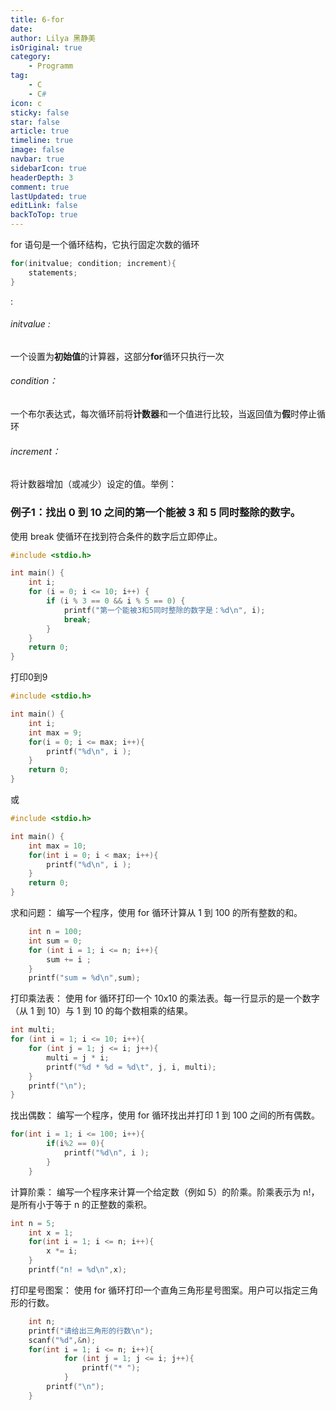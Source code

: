 ```yaml
---
title: 6-for
date: 
author: Lilya 黑静美
isOriginal: true
category: 
    - Programm
tag:
    - C
    - C#
icon: c
sticky: false
star: false
article: true
timeline: true
image: false
navbar: true
sidebarIcon: true
headerDepth: 3
comment: true
lastUpdated: true
editLink: false
backToTop: true
---
```


for 语句是一个循环结构，它执行固定次数的循环

```c
for(initvalue; condition; increment){
    statements;
}
```

:

###### initvalue :

一个设置为**初始值**的计算器，这部分**for**循环只执行一次

###### condition：

一个布尔表达式，每次循环前将**计数器**和一个值进行比较，当返回值为**假**时停止循环

###### increment：

将计数器增加（或减少）设定的值。举例：

### 例子1：找出 0 到 10 之间的第一个能被 3 和 5 同时整除的数字。

使用 break 使循环在找到符合条件的数字后立即停止。

```c
#include <stdio.h>

int main() {
    int i;
    for (i = 0; i <= 10; i++) {
        if (i % 3 == 0 && i % 5 == 0) {
            printf("第一个能被3和5同时整除的数字是：%d\n", i);
            break;
        }
    }
    return 0;
}
```

打印0到9

```c
#include <stdio.h>

int main() {
    int i;
    int max = 9;
    for(i = 0; i <= max; i++){
        printf("%d\n", i );
    }
    return 0;
}

```

或

```c
#include <stdio.h>

int main() {
    int max = 10;
    for(int i = 0; i < max; i++){
        printf("%d\n", i );
    }
    return 0;
}

```

求和问题：
编写一个程序，使用 for 循环计算从 1 到 100 的所有整数的和。

```c
    int n = 100;
    int sum = 0;
    for (int i = 1; i <= n; i++){
        sum += i ;
    }
    printf("sum = %d\n",sum);
```

打印乘法表：
使用 for 循环打印一个 10x10 的乘法表。每一行显示的是一个数字（从 1 到 10）与 1 到 10 的每个数相乘的结果。

```c
int multi;
for (int i = 1; i <= 10; i++){
    for (int j = 1; j <= i; j++){
        multi = j * i;
        printf("%d * %d = %d\t", j, i, multi);
    }
    printf("\n");
}
```

找出偶数：
编写一个程序，使用 for 循环找出并打印 1 到 100 之间的所有偶数。

```c
for(int i = 1; i <= 100; i++){
        if(i%2 == 0){
            printf("%d\n", i );
        }
    }
```

计算阶乘：
编写一个程序来计算一个给定数（例如 5）的阶乘。阶乘表示为 n!，是所有小于等于 n 的正整数的乘积。

```c
int n = 5;
    int x = 1;
    for(int i = 1; i <= n; i++){
        x *= i;
    }
    printf("n! = %d\n",x);
```

打印星号图案：
使用 for 循环打印一个直角三角形星号图案。用户可以指定三角形的行数。

```c
    int n;
    printf("请给出三角形的行数\n");
    scanf("%d",&n);
    for(int i = 1; i <= n; i++){
            for (int j = 1; j <= i; j++){
                printf("* ");
            }
        printf("\n");
    }
```
